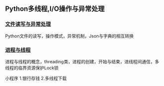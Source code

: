 ## Python多线程,I/O操作与异常处理

### [文件读写与异常处理](./D11File&Error.ipynb)

Python文件的读写，操作模式，异常机制，Json与字典的相互转换

### [进程与线程](./D13ProcessesandThreads.ipynb)

进程与线程的概念，threading类，进程的创建，开始与结束，进线程间通信，多线程的临界资源保护Lock锁

小程序	1.银行存钱	2.多线程下载

